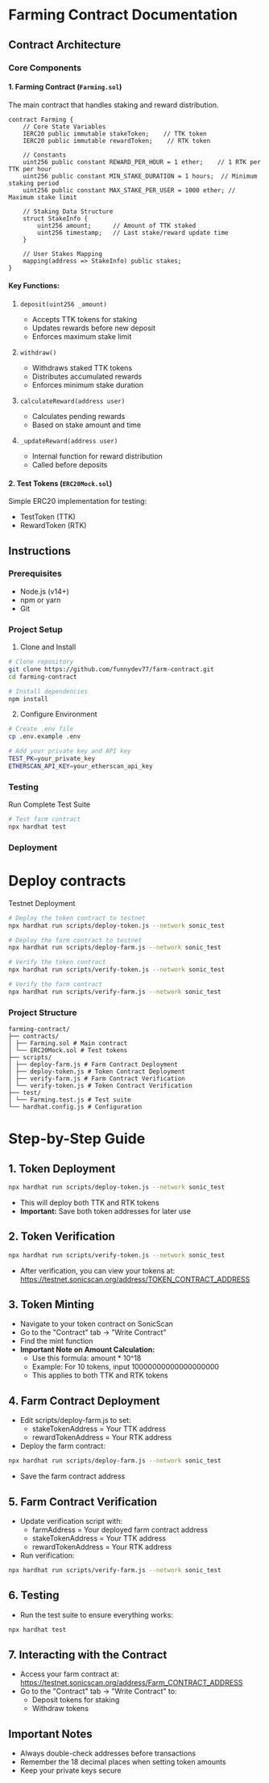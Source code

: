 # Farming Contract Documentation

## Contract Architecture

### Core Components

#### 1. Farming Contract (`Farming.sol`)
The main contract that handles staking and reward distribution.

```solidity
contract Farming {
    // Core State Variables
    IERC20 public immutable stakeToken;    // TTK token
    IERC20 public immutable rewardToken;    // RTK token

    // Constants
    uint256 public constant REWARD_PER_HOUR = 1 ether;    // 1 RTK per TTK per hour
    uint256 public constant MIN_STAKE_DURATION = 1 hours;  // Minimum staking period
    uint256 public constant MAX_STAKE_PER_USER = 1000 ether; // Maximum stake limit

    // Staking Data Structure
    struct StakeInfo {
        uint256 amount;      // Amount of TTK staked
        uint256 timestamp;   // Last stake/reward update time
    }

    // User Stakes Mapping
    mapping(address => StakeInfo) public stakes;
}
```

#### Key Functions:
1. `deposit(uint256 _amount)`
   - Accepts TTK tokens for staking
   - Updates rewards before new deposit
   - Enforces maximum stake limit

2. `withdraw()`
   - Withdraws staked TTK tokens
   - Distributes accumulated rewards
   - Enforces minimum stake duration

3. `calculateReward(address user)`
   - Calculates pending rewards
   - Based on stake amount and time

4. `_updateReward(address user)`
   - Internal function for reward distribution
   - Called before deposits

#### 2. Test Tokens (`ERC20Mock.sol`)
Simple ERC20 implementation for testing:
- TestToken (TTK)
- RewardToken (RTK)

## Instructions

### Prerequisites
- Node.js (v14+)
- npm or yarn
- Git

### Project Setup

1. Clone and Install
```bash
# Clone repository
git clone https://github.com/funnydev77/farm-contract.git
cd farming-contract

# Install dependencies
npm install
```

2. Configure Environment
```bash
# Create .env file
cp .env.example .env

# Add your private key and API key
TEST_PK=your_private_key
ETHERSCAN_API_KEY=your_etherscan_api_key
```

### Testing

Run Complete Test Suite
```bash
# Test farm contract
npx hardhat test
```

### Deployment

# Deploy contracts

Testnet Deployment
```bash
# Deploy the token contract to testnet
npx hardhat run scripts/deploy-token.js --network sonic_test

# Deploy the farm contract to testnet
npx hardhat run scripts/deploy-farm.js --network sonic_test

# Verify the token contract
npx hardhat run scripts/verify-token.js --network sonic_test

# Verify the farm contract
npx hardhat run scripts/verify-farm.js --network sonic_test
```

### Project Structure

```
farming-contract/
├── contracts/
│ ├── Farming.sol # Main contract
│ └── ERC20Mock.sol # Test tokens
├── scripts/
│ ├── deploy-farm.js # Farm Contract Deployment 
│ ├── deploy-token.js # Token Contract Deployment 
│ ├── verify-farm.js # Farm Contract Verification 
│ └── verify-token.js # Token Contract Verification
├── test/
│ └── Farming.test.js # Test suite
└── hardhat.config.js # Configuration
```

# Step-by-Step Guide

## 1. Token Deployment
```bash
npx hardhat run scripts/deploy-token.js --network sonic_test
```

- This will deploy both TTK and RTK tokens
- **Important:** Save both token addresses for later use

## 2. Token Verification
```bash
npx hardhat run scripts/verify-token.js --network sonic_test
```

- After verification, you can view your tokens at: https://testnet.sonicscan.org/address/TOKEN_CONTRACT_ADDRESS

## 3. Token Minting
- Navigate to your token contract on SonicScan
- Go to the "Contract" tab → "Write Contract"
- Find the mint function
- **Important Note on Amount Calculation:**
  - Use this formula: amount * 10^18
  - Example: For 10 tokens, input 10000000000000000000
  - This applies to both TTK and RTK tokens

## 4. Farm Contract Deployment
- Edit scripts/deploy-farm.js to set:
  - stakeTokenAddress = Your TTK address
  - rewardTokenAddress = Your RTK address
- Deploy the farm contract:
```bash
npx hardhat run scripts/deploy-farm.js --network sonic_test
```
- Save the farm contract address

## 5. Farm Contract Verification
- Update verification script with:
  - farmAddress = Your deployed farm contract address
  - stakeTokenAddress = Your TTK address
  - rewardTokenAddress = Your RTK address
- Run verification:
```bash
npx hardhat run scripts/verify-farm.js --network sonic_test
```
## 6. Testing
- Run the test suite to ensure everything works:
```bash
npx hardhat test
```

## 7. Interacting with the Contract
- Access your farm contract at: https://testnet.sonicscan.org/address/Farm_CONTRACT_ADDRESS
- Go to the "Contract" tab → "Write Contract" to:
  - Deposit tokens for staking
  - Withdraw tokens

## Important Notes
- Always double-check addresses before transactions
- Remember the 18 decimal places when setting token amounts
- Keep your private keys secure
